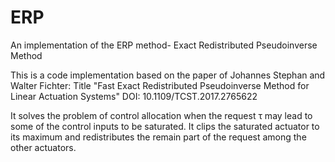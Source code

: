 # ERP
An implementation of the ERP method- Exact Redistributed Pseudoinverse Method 

This is a code implementation based on the paper of Johannes Stephan and Walter Fichter:
Title "Fast Exact Redistributed Pseudoinverse Method for Linear Actuation Systems"
DOI: 10.1109/TCST.2017.2765622

It solves the problem of control allocation when the request τ may lead to some of the control inputs to be saturated.
It clips the saturated actuator to its maximum and redistributes the remain part of the request among the other actuators.
